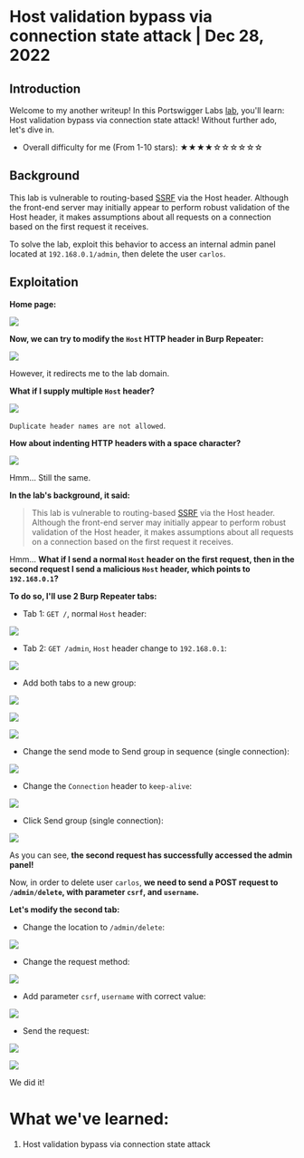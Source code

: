 # Host validation bypass via connection state attack | Dec 28, 2022

## Introduction

Welcome to my another writeup! In this Portswigger Labs [lab](https://portswigger.net/web-security/host-header/exploiting/lab-host-header-host-validation-bypass-via-connection-state-attack), you'll learn: Host validation bypass via connection state attack! Without further ado, let's dive in.

- Overall difficulty for me (From 1-10 stars): ★★★★☆☆☆☆☆☆

## Background

This lab is vulnerable to routing-based [SSRF](https://portswigger.net/web-security/ssrf) via the Host header. Although the front-end server may initially appear to perform robust validation of the Host header, it makes assumptions about all requests on a connection based on the first request it receives.

To solve the lab, exploit this behavior to access an internal admin panel located at `192.168.0.1/admin`, then delete the user `carlos`.

## Exploitation

**Home page:**

![](https://raw.githubusercontent.com/siunam321/CTF-Writeups/main/Portswigger-Labs/HTTP-Host-Header-Attacks/HTTP-Host-Header-6/images/Pasted%20image%2020221228033647.png)

**Now, we can try to modify the `Host` HTTP header in Burp Repeater:**

![](https://raw.githubusercontent.com/siunam321/CTF-Writeups/main/Portswigger-Labs/HTTP-Host-Header-Attacks/HTTP-Host-Header-6/images/Pasted%20image%2020221228033754.png)

However, it redirects me to the lab domain.

**What if I supply multiple `Host` header?**

![](https://raw.githubusercontent.com/siunam321/CTF-Writeups/main/Portswigger-Labs/HTTP-Host-Header-Attacks/HTTP-Host-Header-6/images/Pasted%20image%2020221228033932.png)

`Duplicate header names are not allowed`.

**How about indenting HTTP headers with a space character?**

![](https://raw.githubusercontent.com/siunam321/CTF-Writeups/main/Portswigger-Labs/HTTP-Host-Header-Attacks/HTTP-Host-Header-6/images/Pasted%20image%2020221228034050.png)

Hmm... Still the same.

**In the lab's background, it said:**

> This lab is vulnerable to routing-based [SSRF](https://portswigger.net/web-security/ssrf) via the Host header. Although the front-end server may initially appear to perform robust validation of the Host header, it makes assumptions about all requests on a connection based on the first request it receives.

Hmm... **What if I send a normal `Host` header on the first request, then in the second request I send a malicious `Host` header, which points to `192.168.0.1`?**

**To do so, I'll use 2 Burp Repeater tabs:**

- Tab 1: `GET /`, normal `Host` header:

![](https://raw.githubusercontent.com/siunam321/CTF-Writeups/main/Portswigger-Labs/HTTP-Host-Header-Attacks/HTTP-Host-Header-6/images/Pasted%20image%2020221228034912.png)

- Tab 2: `GET /admin`, `Host` header change to `192.168.0.1`:

![](https://raw.githubusercontent.com/siunam321/CTF-Writeups/main/Portswigger-Labs/HTTP-Host-Header-Attacks/HTTP-Host-Header-6/images/Pasted%20image%2020221228034949.png)

- Add both tabs to a new group:

![](https://raw.githubusercontent.com/siunam321/CTF-Writeups/main/Portswigger-Labs/HTTP-Host-Header-Attacks/HTTP-Host-Header-6/images/Pasted%20image%2020221228035048.png)

![](https://raw.githubusercontent.com/siunam321/CTF-Writeups/main/Portswigger-Labs/HTTP-Host-Header-Attacks/HTTP-Host-Header-6/images/Pasted%20image%2020221228035107.png)

![](https://raw.githubusercontent.com/siunam321/CTF-Writeups/main/Portswigger-Labs/HTTP-Host-Header-Attacks/HTTP-Host-Header-6/images/Pasted%20image%2020221228035156.png)

- Change the send mode to Send group in sequence (single connection):

![](https://raw.githubusercontent.com/siunam321/CTF-Writeups/main/Portswigger-Labs/HTTP-Host-Header-Attacks/HTTP-Host-Header-6/images/Pasted%20image%2020221228035237.png)

- Change the `Connection` header to `keep-alive`:
 
![](https://raw.githubusercontent.com/siunam321/CTF-Writeups/main/Portswigger-Labs/HTTP-Host-Header-Attacks/HTTP-Host-Header-6/images/Pasted%20image%2020221228035329.png)

- Click Send group (single connection):

![](https://raw.githubusercontent.com/siunam321/CTF-Writeups/main/Portswigger-Labs/HTTP-Host-Header-Attacks/HTTP-Host-Header-6/images/Pasted%20image%2020221228035440.png)

As you can see, **the second request has successfully accessed the admin panel!**

Now, in order to delete user `carlos`, **we need to send a POST request to `/admin/delete`, with parameter `csrf`, and `username`.**

**Let's modify the second tab:**

- Change the location to `/admin/delete`:

![](https://raw.githubusercontent.com/siunam321/CTF-Writeups/main/Portswigger-Labs/HTTP-Host-Header-Attacks/HTTP-Host-Header-6/images/Pasted%20image%2020221228035720.png)

- Change the request method:

![](https://raw.githubusercontent.com/siunam321/CTF-Writeups/main/Portswigger-Labs/HTTP-Host-Header-Attacks/HTTP-Host-Header-6/images/Pasted%20image%2020221228035741.png)

- Add parameter `csrf`, `username` with correct value:

![](https://raw.githubusercontent.com/siunam321/CTF-Writeups/main/Portswigger-Labs/HTTP-Host-Header-Attacks/HTTP-Host-Header-6/images/Pasted%20image%2020221228035845.png)

- Send the request:

![](https://raw.githubusercontent.com/siunam321/CTF-Writeups/main/Portswigger-Labs/HTTP-Host-Header-Attacks/HTTP-Host-Header-6/images/Pasted%20image%2020221228040120.png)

![](https://raw.githubusercontent.com/siunam321/CTF-Writeups/main/Portswigger-Labs/HTTP-Host-Header-Attacks/HTTP-Host-Header-6/images/Pasted%20image%2020221228040127.png)

We did it!

# What we've learned:

1. Host validation bypass via connection state attack